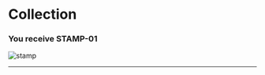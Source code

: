 # Collection

### You receive STAMP-01
![stamp](https://the-art-collective.net/stamps/01_autopoiesis.png)

---